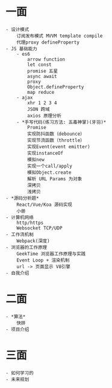 # 一面
    - 设计模式
        订阅发布模式 MVVM template compile
        代理proxy defineProperty
    - JS 基础能力
        - es6
            arrow function
            let const
            promise 五星
            async await
            proxy
            Object.defineProperty
            map reduce
        - ajax 
            xhr 1 2 3 4
            JSON 跨域
            axios 原理分析
        - *手写代码(练习方法: 五毒神掌)(牙羽)*
            Promise
            实现防抖函数（debounce）
            实现节流函数（throttle）
            实现Event(event emitter)
            实现instanceOf
            模拟new
            实现一个call/apply
            模拟Object.create
            解析 URL Params 为对象
            深拷贝
            浅拷贝
    - *源码分析题*
        React/Vue/Koa 源码实现
        小册
    - 计算机网络
        http/https
        Websocket TCP/UDP
    - 工作流机制
        Webpack(深度)
    - 浏览器的工作原理
        GeekTime 浏览器工作原理与实践
        Event Loop + 渲染机制
        url -> 页面显示 V8引擎
    - 自我介绍
# 二面
    - *算法*
        快排
    - 项目介绍
# 三面
    - 如何学习的
    - 未来规划